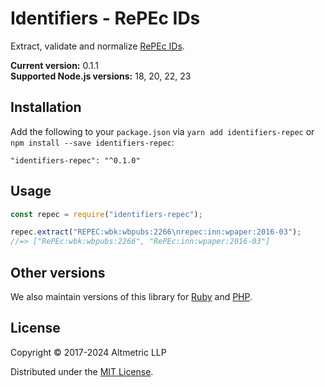 # Identifiers - RePEc IDs 

Extract, validate and normalize [RePEc IDs](https://en.wikipedia.org/wiki/Research_Papers_in_Economics).

**Current version:** 0.1.1  
**Supported Node.js versions:** 18, 20, 22, 23

## Installation

Add the following to your `package.json` via `yarn add identifiers-repec` or `npm install --save identifiers-repec`:

```shell
"identifiers-repec": "^0.1.0"
```

## Usage

```javascript
const repec = require("identifiers-repec");

repec.extract("REPEC:wbk:wbpubs:2266\nrepec:inn:wpaper:2016-03");
//=> ["RePEc:wbk:wbpubs:2266", "RePEc:inn:wpaper:2016-03"]
```

## Other versions

We also maintain versions of this library for [Ruby](https://github.com/altmetric/identifiers) and [PHP](https://github.com/altmetric/php-identifiers).

## License

Copyright © 2017-2024 Altmetric LLP

Distributed under the [MIT License](http://opensource.org/licenses/MIT).
